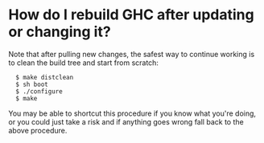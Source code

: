 # How do I rebuild GHC after updating or changing it?



Note that after pulling new changes, the safest way to continue working is to clean the build tree and start from scratch:


```wiki
  $ make distclean
  $ sh boot
  $ ./configure
  $ make
```


You may be able to shortcut this procedure if you know what you're doing, or you could just take a risk and if anything goes wrong fall back to the above procedure.


